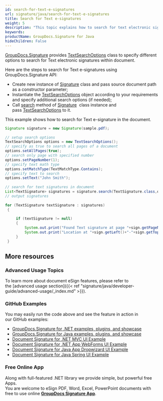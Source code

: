 ```yaml
---
id: search-for-text-e-signatures
url: signature/java/search-for-text-e-signatures
title: Search for Text e-signatures
weight: 5
description: "This topic explains how to search for text electronic signatures within the document pages by GroupDocs.Signature API."
keywords: 
productName: GroupDocs.Signature for Java
hideChildren: False
---
```

[GroupDocs.Signature](https://products.groupdocs.com/signature/java) provides [TextSearchOptions](https://apireference.groupdocs.com/java/signature/com.groupdocs.signature.options.search/TextSearchOptions) class to specify different options to search for Text electronic signatures within document.

Here are the steps to search for Text e-signatures using GroupDocs.Signature API:
*   Create new instance of [Signature](https://apireference.groupdocs.com/java/signature/com.groupdocs.signature/Signature) class and pass source document path as a constructor parameter;    
*   Instantiate the [TextSearchOptions](https://apireference.groupdocs.com/java/signature/com.groupdocs.signature.options.search/TextSearchOptions) object according to your requirements and specify additional search options (if needed);      
*   Call [search](https://apireference.groupdocs.com/java/signature/com.groupdocs.signature/Signature#search(java.lang.Class,%20com.groupdocs.signature.options.search.SearchOptions)) method of [Signature](https://apireference.groupdocs.com/java/signature/com.groupdocs.signature/Signature)  class instance and pass [TextSearchOptions](https://apireference.groupdocs.com/java/signature/com.groupdocs.signature.options.search/TextSearchOptions) to it.
    

This example shows how to search for Text e-signature in the document.

```java
Signature signature = new Signature(sample.pdf);
 
// setup search options
TextSearchOptions options = new TextSearchOptions();
// specify as true to search all pages of a document
options.setAllPages(true);
// search only page with specified number
options.setPageNumber(1);
// specify text math type    
options.setMatchType(TextMatchType.Contains);
// specify text to search
options.setText("John Smith");
 
// search for text signatures in document
List<TextSignature> signatures = signature.search(TextSignature.class,options);
// output signatures
 
for (TextSignature textSignature : signatures)
 {
 
     if (textSignature != null)
     {
         System.out.print("Found Text signature at page "+sign.getPageNumber()+" with type ["+sign.getSignatureImplementation()+"] and text '"+sign.getText()+"'.");
         System.out.print("Location at "+sign.getLeft()+"-"+sign.getTop()+". Size is "+sign.getWidth()+"x"+sign.getHeight()+".");
     }
 }
```

## More resources

### Advanced Usage Topics

To learn more about document eSign features, please refer to the [advanced usage section]({{< ref "signature/java/developer-guide/advanced-usage/_index.md" >}}).

### GitHub Examples 

You may easily run the code above and see the feature in action in our GitHub examples:

*   [GroupDocs.Signature for .NET examples, plugins, and showcase](https://github.com/groupdocs-signature/GroupDocs.Signature-for-.NET)    
*   [GroupDocs.Signature for Java examples, plugins, and showcase](https://github.com/groupdocs-signature/GroupDocs.Signature-for-Java)    
*   [Document Signature for .NET MVC UI Example](https://github.com/groupdocs-signature/GroupDocs.Signature-for-.NET-MVC)    
*   [Document Signature for .NET App WebForms UI Example](https://github.com/groupdocs-signature/GroupDocs.Signature-for-.NET-WebForms)    
*   [Document Signature for Java App Dropwizard UI Example](https://github.com/groupdocs-signature/GroupDocs.Signature-for-Java-Dropwizard)   
*   [Document Signature for Java Spring UI Example](https://github.com/groupdocs-signature/GroupDocs.Signature-for-Java-Spring)
    

### Free Online App 

Along with full-featured .NET library we provide simple, but powerful free Apps.  
You are welcome to eSign PDF, Word, Excel, PowerPoint documents with free to use online **[GroupDocs Signature App](https://products.groupdocs.app/signature)**.
